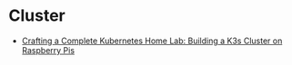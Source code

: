 # Cluster
- [Crafting a Complete Kubernetes Home Lab: Building a K3s Cluster on Raspberry Pis](https://medium.com/@vincent_turrin/crafting-a-complete-kubernetes-home-lab-building-a-k3s-cluster-on-raspberry-pi-4fc9106bd94f)
